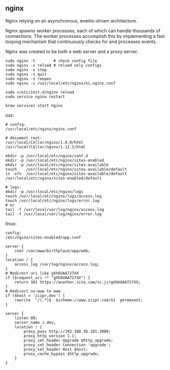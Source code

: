 nginx
-

Nginx relying on an asynchronous, events-driven architecture.

Nginx spawns worker processes, each of which can handle thousands of connections.
The worker processes accomplish this by implementing a fast looping mechanism
that continuously checks for and processes events.

Nginx was created to be both a web server and a proxy server.

````
sudo nginx -t        # check config file
sudo nginx -s reload # reload only configs
sudo nginx -s stop
sudo nginx -s quit
sudo nginx -s reopen
sudo nginx -c /usr/local/etc/nginx/ni.nginx.conf

sudo s/etc/init.d/nginx reload
sudo service nginx restart

brew services start nginx
````

osx:
````
# config:
/usr/local/etc/nginx/nginx.conf

# document root:
/usr/local/Cellar/nginx/1.8.0/html
/usr/local/Cellar/nginx/1.12.1/html

mkdir -p /usr/local/etc/nginx/conf.d
mkdir -p /usr/local/etc/nginx/sites-enabled
mkdir -p /usr/local/etc/nginx/sites-available
touch    /usr/local/etc/nginx/sites-available/default
ln -sfv  /usr/local/etc/nginx/sites-available/default /usr/local/etc/nginx/sites-enabled/default

# logs:
mkdir -p /usr/local/etc/nginx/logs
touch /usr/local/etc/nginx/logs/access.log
touch /usr/local/etc/nginx/logs/error.log
# or
tail -f /usr/local/var/log/nginx/access.log
tail -f /usr/local/var/log/nginx/error.log
````

linux:
````
config:
/etc/nginx/sites-enabled/app.conf
````

````
server {
    root /var/www/birthplace/app/web;
}
location / {
    access_log /var/log/nginx/access.log;
}
# Redirect uri like gXh6UAA727XX
if ($request_uri ~* "gXh6UAA727XX") {
    return 301 https://another.site.com/sc.js?gXh6UAA727XX;
}
# Redirect no-www to www
if ($host = 'ziipr.dev') {
    rewrite  ^/(.*)$  $scheme://www.ziipr.com/$1  permanent;
}
````

````
server {
    listen 80;
    server_name z.dev;
    location / {
        proxy_pass http://192.168.56.101:3000;
        proxy_http_version 1.1;
        proxy_set_header Upgrade $http_upgrade;
        proxy_set_header Connection 'upgrade';
        proxy_set_header Host $host;
        proxy_cache_bypass $http_upgrade;
    }
}
````
